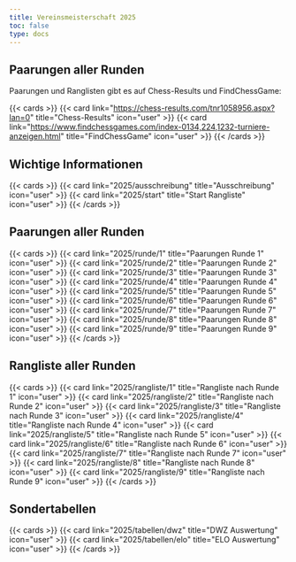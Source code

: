 ```yaml
---
title: Vereinsmeisterschaft 2025
toc: false
type: docs
---
```


## Paarungen aller Runden

Paarungen und Ranglisten gibt es auf Chess-Results und FindChessGame:

{{< cards >}}
{{< card link="https://chess-results.com/tnr1058956.aspx?lan=0" title="Chess-Results" icon="user" >}}
{{< card link="https://www.findchessgames.com/index-0134,224,1232-turniere-anzeigen.html" title="FindChessGame" icon="user" >}}
{{< /cards >}}

## Wichtige Informationen

{{< cards >}}
{{< card link="2025/ausschreibung" title="Ausschreibung" icon="user" >}}
{{< card link="2025/start" title="Start Rangliste" icon="user" >}}
{{< /cards >}}

## Paarungen aller Runden

{{< cards >}}
{{< card link="2025/runde/1" title="Paarungen Runde 1" icon="user" >}}
{{< card link="2025/runde/2" title="Paarungen Runde 2" icon="user" >}}
{{< card link="2025/runde/3" title="Paarungen Runde 3" icon="user" >}}
{{< card link="2025/runde/4" title="Paarungen Runde 4" icon="user" >}}
{{< card link="2025/runde/5" title="Paarungen Runde 5" icon="user" >}}
{{< card link="2025/runde/6" title="Paarungen Runde 6" icon="user" >}}
{{< card link="2025/runde/7" title="Paarungen Runde 7" icon="user" >}}
{{< card link="2025/runde/8" title="Paarungen Runde 8" icon="user" >}}
{{< card link="2025/runde/9" title="Paarungen Runde 9" icon="user" >}}
{{< /cards >}}

## Rangliste aller Runden

{{< cards >}}
{{< card link="2025/rangliste/1" title="Rangliste nach Runde 1" icon="user" >}}
{{< card link="2025/rangliste/2" title="Rangliste nach Runde 2" icon="user" >}}
{{< card link="2025/rangliste/3" title="Rangliste nach Runde 3" icon="user" >}}
{{< card link="2025/rangliste/4" title="Rangliste nach Runde 4" icon="user" >}}
{{< card link="2025/rangliste/5" title="Rangliste nach Runde 5" icon="user" >}}
{{< card link="2025/rangliste/6" title="Rangliste nach Runde 6" icon="user" >}}
{{< card link="2025/rangliste/7" title="Rangliste nach Runde 7" icon="user" >}}
{{< card link="2025/rangliste/8" title="Rangliste nach Runde 8" icon="user" >}}
{{< card link="2025/rangliste/9" title="Rangliste nach Runde 9" icon="user" >}}
{{< /cards >}}

## Sondertabellen

{{< cards >}}
{{< card link="2025/tabellen/dwz" title="DWZ Auswertung" icon="user" >}}
{{< card link="2025/tabellen/elo" title="ELO Auswertung" icon="user" >}}
{{< /cards >}}
